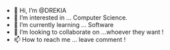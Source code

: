 - 👋 Hi, I’m @DREKIA
- 👀 I’m interested in ... Computer Science.
- 🌱 I’m currently learning ... Software 
- 💞️ I’m looking to collaborate on ...whoever they want !
- 📫 How to reach me ... leave comment !

<!---
DREKIA/DREKIA is a ✨ special ✨ repository because its `README.md` (this file) appears on your GitHub profile.
You can click the Preview link to take a look at your changes.
--->
